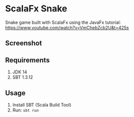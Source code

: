 # ScalaFx Snake

Snake game built with ScalaFx using the JavaFx tutorial: https://www.youtube.com/watch?v=VmChebZcb2U&t=425s

## Screenshot

## Requirements
1. JDK 14
1. SBT 1.3.12

## Usage
1. Install SBT (Scala Build Tool)
2. Run: `sbt run`
